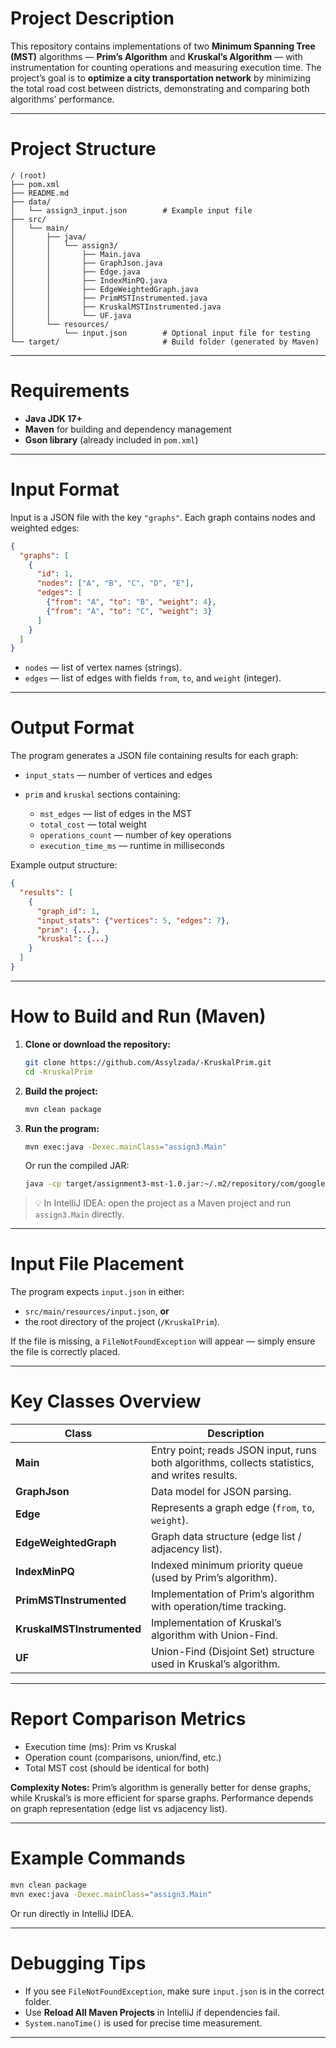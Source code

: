 # Project Description

This repository contains implementations of two **Minimum Spanning Tree (MST)** algorithms — **Prim’s Algorithm** and **Kruskal’s Algorithm** — with instrumentation for counting operations and measuring execution time.
The project’s goal is to **optimize a city transportation network** by minimizing the total road cost between districts, demonstrating and comparing both algorithms’ performance.

---

# Project Structure

```
/ (root)
├── pom.xml
├── README.md
├── data/
│   └── assign3_input.json        # Example input file
├── src/
│   └── main/
│       ├── java/
│       │   └── assign3/
│       │       ├── Main.java
│       │       ├── GraphJson.java
│       │       ├── Edge.java
│       │       ├── IndexMinPQ.java
│       │       ├── EdgeWeightedGraph.java
│       │       ├── PrimMSTInstrumented.java
│       │       ├── KruskalMSTInstrumented.java
│       │       └── UF.java
│       └── resources/
│           └── input.json        # Optional input file for testing
└── target/                       # Build folder (generated by Maven)
```

---

# Requirements

* **Java JDK 17+**
* **Maven** for building and dependency management
* **Gson library** (already included in `pom.xml`)

---

# Input Format

Input is a JSON file with the key `"graphs"`. Each graph contains nodes and weighted edges:

```json
{
  "graphs": [
    {
      "id": 1,
      "nodes": ["A", "B", "C", "D", "E"],
      "edges": [
        {"from": "A", "to": "B", "weight": 4},
        {"from": "A", "to": "C", "weight": 3}
      ]
    }
  ]
}
```

* `nodes` — list of vertex names (strings).
* `edges` — list of edges with fields `from`, `to`, and `weight` (integer).

---

# Output Format

The program generates a JSON file containing results for each graph:

* `input_stats` — number of vertices and edges
* `prim` and `kruskal` sections containing:

    * `mst_edges` — list of edges in the MST
    * `total_cost` — total weight
    * `operations_count` — number of key operations
    * `execution_time_ms` — runtime in milliseconds

Example output structure:

```json
{
  "results": [
    {
      "graph_id": 1,
      "input_stats": {"vertices": 5, "edges": 7},
      "prim": {...},
      "kruskal": {...}
    }
  ]
}
```

---

# How to Build and Run (Maven)

1. **Clone or download the repository:**

   ```bash
   git clone https://github.com/Assylzada/-KruskalPrim.git
   cd -KruskalPrim
   ```
2. **Build the project:**

   ```bash
   mvn clean package
   ```
3. **Run the program:**

   ```bash
   mvn exec:java -Dexec.mainClass="assign3.Main"
   ```

   Or run the compiled JAR:

   ```bash
   java -cp target/assignment3-mst-1.0.jar:~/.m2/repository/com/google/code/gson/gson/2.10.1/gson-2.10.1.jar assign3.Main
   ```

> 💡 In IntelliJ IDEA: open the project as a Maven project and run `assign3.Main` directly.

---

# Input File Placement

The program expects `input.json` in either:

* `src/main/resources/input.json`, **or**
* the root directory of the project (`/KruskalPrim`).

If the file is missing, a `FileNotFoundException` will appear — simply ensure the file is correctly placed.

---

# Key Classes Overview

| Class                      | Description                                                                                   |
| -------------------------- | --------------------------------------------------------------------------------------------- |
| **Main**                   | Entry point; reads JSON input, runs both algorithms, collects statistics, and writes results. |
| **GraphJson**              | Data model for JSON parsing.                                                                  |
| **Edge**                   | Represents a graph edge (`from`, `to`, `weight`).                                             |
| **EdgeWeightedGraph**      | Graph data structure (edge list / adjacency list).                                            |
| **IndexMinPQ**             | Indexed minimum priority queue (used by Prim’s algorithm).                                    |
| **PrimMSTInstrumented**    | Implementation of Prim’s algorithm with operation/time tracking.                              |
| **KruskalMSTInstrumented** | Implementation of Kruskal’s algorithm with Union-Find.                                        |
| **UF**                     | Union-Find (Disjoint Set) structure used in Kruskal’s algorithm.                              |

---

# Report Comparison Metrics

* Execution time (ms): Prim vs Kruskal
* Operation count (comparisons, union/find, etc.)
* Total MST cost (should be identical for both)

**Complexity Notes:**
Prim’s algorithm is generally better for dense graphs, while Kruskal’s is more efficient for sparse graphs. Performance depends on graph representation (edge list vs adjacency list).

---

# Example Commands

```bash
mvn clean package
mvn exec:java -Dexec.mainClass="assign3.Main"
```

Or run directly in IntelliJ IDEA.

---

# Debugging Tips

* If you see `FileNotFoundException`, make sure `input.json` is in the correct folder.
* Use **Reload All Maven Projects** in IntelliJ if dependencies fail.
* `System.nanoTime()` is used for precise time measurement.

---



